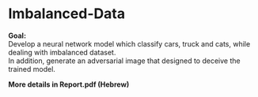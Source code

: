 # Imbalanced-Data

**Goal:** </br>
Develop a neural network model which classify cars, truck and cats, while dealing with imbalanced dataset. </br>
In addition, generate an adversarial image that designed to deceive the trained model. </br>


**More details in Report.pdf (Hebrew)**
